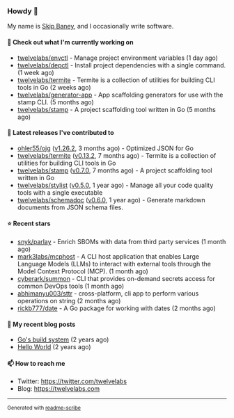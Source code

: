 ### Howdy 👋

My name is [Skip Baney](https://twelvelabs.com), and I occasionally write software.

#### 👷 Check out what I'm currently working on

- [twelvelabs/envctl](https://github.com/twelvelabs/envctl) - Manage project environment variables (1 day ago)
- [twelvelabs/depctl](https://github.com/twelvelabs/depctl) - Install project dependencies with a single command. (1 week ago)
- [twelvelabs/termite](https://github.com/twelvelabs/termite) - Termite is a collection of utilities for building CLI tools in Go (2 weeks ago)
- [twelvelabs/generator-app](https://github.com/twelvelabs/generator-app) - App scaffolding generators for use with the stamp CLI. (5 months ago)
- [twelvelabs/stamp](https://github.com/twelvelabs/stamp) - A project scaffolding tool written in Go (5 months ago)

#### 🔭 Latest releases I've contributed to

- [ohler55/ojg](https://github.com/ohler55/ojg) ([v1.26.2](https://github.com/ohler55/ojg/releases/tag/v1.26.2), 3 months ago) - Optimized JSON for Go
- [twelvelabs/termite](https://github.com/twelvelabs/termite) ([v0.13.2](https://github.com/twelvelabs/termite/releases/tag/v0.13.2), 7 months ago) - Termite is a collection of utilities for building CLI tools in Go
- [twelvelabs/stamp](https://github.com/twelvelabs/stamp) ([v0.7.0](https://github.com/twelvelabs/stamp/releases/tag/v0.7.0), 7 months ago) - A project scaffolding tool written in Go
- [twelvelabs/stylist](https://github.com/twelvelabs/stylist) ([v0.5.0](https://github.com/twelvelabs/stylist/releases/tag/v0.5.0), 1 year ago) - Manage all your code quality tools with a single executable
- [twelvelabs/schemadoc](https://github.com/twelvelabs/schemadoc) ([v0.6.0](https://github.com/twelvelabs/schemadoc/releases/tag/v0.6.0), 1 year ago) - Generate markdown documents from JSON schema files.

#### ⭐ Recent stars

- [snyk/parlay](https://github.com/snyk/parlay) - Enrich SBOMs with data from third party services (1 month ago)
- [mark3labs/mcphost](https://github.com/mark3labs/mcphost) - A CLI host application that enables Large Language Models (LLMs) to interact with external tools through the Model Context Protocol (MCP). (1 month ago)
- [cyberark/summon](https://github.com/cyberark/summon) - CLI that provides on-demand secrets access for common DevOps tools (1 month ago)
- [abhimanyu003/sttr](https://github.com/abhimanyu003/sttr) - cross-platform, cli app to perform various operations on string (2 months ago)
- [rickb777/date](https://github.com/rickb777/date) - A Go package for working with dates (2 months ago)

#### 📜 My recent blog posts

- [Go&#39;s build system](https://twelvelabs.com/2023/01/02/go-build-system/) (2 years ago)
- [Hello World](https://twelvelabs.com/2022/11/20/hello-world/) (2 years ago)

#### 📫 How to reach me

- Twitter: <https://twitter.com/twelvelabs>
- Blog: <https://twelvelabs.com>

---

<sup>Generated with [readme-scribe](https://github.com/muesli/readme-scribe)</sup>
